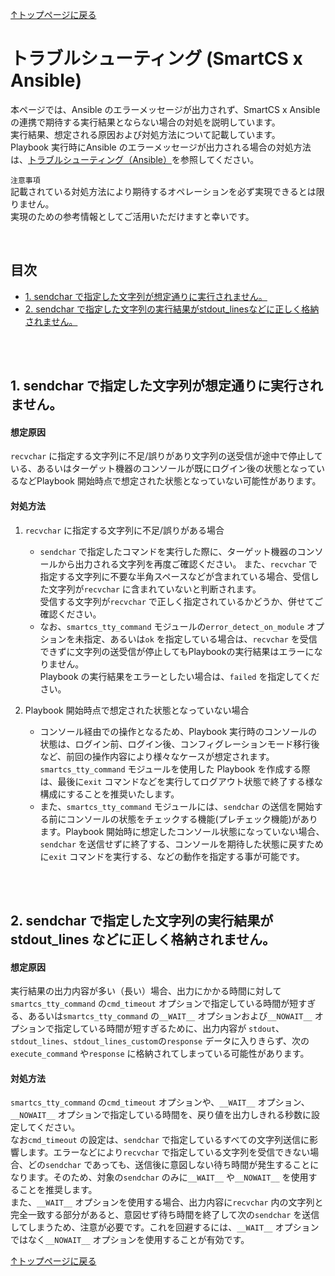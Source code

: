
[↑トップページに戻る](../README.md)
<br>
# トラブルシューティング (SmartCS x Ansible)

本ページでは、Ansible のエラーメッセージが出力されず、SmartCS x Ansible の連携で期待する実行結果とならない場合の対処を説明しています。  
実行結果、想定される原因および対処方法について記載しています。  
Playbook 実行時にAnsible のエラーメッセージが出力される場合の対処方法は、[トラブルシューティング（Ansible）](./troubleshooting.md)を参照してください。  

`注意事項`  
記載されている対処方法により期待するオペレーションを必ず実現できるとは限りません。  
実現のための参考情報としてご活用いただけますと幸いです。  

<br>

## 目次
- [1. sendchar で指定した文字列が想定通りに実行されません。](./smartcsmoduletips.md#1-sendchar-で指定した文字列が想定通りに実行されません)
- [2. sendchar で指定した文字列の実行結果がstdout_linesなどに正しく格納されません。](./smartcsmoduletips.md#2-sendchar-で指定した文字列の実行結果がstdout_linesなどに正しく格納されません)

<br>
<br>

## 1. sendchar で指定した文字列が想定通りに実行されません。
#### 想定原因
`recvchar` に指定する文字列に不足/誤りがあり文字列の送受信が途中で停止している、あるいはターゲット機器のコンソールが既にログイン後の状態となっているなどPlaybook 開始時点で想定された状態となっていない可能性があります。  

#### 対処方法
1. `recvchar` に指定する文字列に不足/誤りがある場合  
   - `sendchar` で指定したコマンドを実行した際に、ターゲット機器のコンソールから出力される文字列を再度ご確認ください。
また、`recvchar` で指定する文字列に不要な半角スペースなどが含まれている場合、受信した文字列が`recvchar` に含まれていないと判断されます。  
受信する文字列が`recvchar` で正しく指定されているかどうか、併せてご確認ください。  
   - なお、`smartcs_tty_command` モジュールの`error_detect_on_module` オプションを未指定、あるいは`ok` を指定している場合は、`recvchar` を受信できずに文字列の送受信が停止してもPlaybookの実行結果はエラーになりません。  
Playbook の実行結果をエラーとしたい場合は、`failed` を指定してください。

2. Playbook 開始時点で想定された状態となっていない場合  
   - コンソール経由での操作となるため、Playbook 実行時のコンソールの状態は、ログイン前、ログイン後、コンフィグレーションモード移行後など、前回の操作内容により様々なケースが想定されます。  
`smartcs_tty_command` モジュールを使用した Playbook を作成する際は、最後に`exit` コマンドなどを実行してログアウト状態で終了する様な構成にすることを推奨いたします。  
   - また、`smartcs_tty_command` モジュールには、`sendchar` の送信を開始する前にコンソールの状態をチェックする機能(プレチェック機能)があります。Playbook 開始時に想定したコンソール状態になっていない場合、`sendchar` を送信せずに終了する、コンソールを期待した状態に戻すために`exit` コマンドを実行する、などの動作を指定する事が可能です。  

<br>
<br>

## 2. sendchar で指定した文字列の実行結果が stdout_lines などに正しく格納されません。
#### 想定原因
実行結果の出力内容が多い（長い）場合、出力にかかる時間に対して`smartcs_tty_command` の`cmd_timeout` オプションで指定している時間が短すぎる、あるいは`smartcs_tty_command` の`__WAIT__` オプションおよび`__NOWAIT__` オプションで指定している時間が短すぎるために、出力内容が `stdout`、`stdout_lines`、`stdout_lines_custom`の`response` データに入りきらず、次の`execute_command` や`response` に格納されてしまっている可能性があります。

#### 対処方法
`smartcs_tty_command` の`cmd_timeout` オプションや、`__WAIT__` オプション、`__NOWAIT__` オプションで指定している時間を、戻り値を出力しきれる秒数に設定してください。<br>
なお`cmd_timeout` の設定は、`sendchar` で指定しているすべての文字列送信に影響します。エラーなどにより`recvchar` で指定している文字列を受信できない場合、どの`sendchar` であっても、送信後に意図しない待ち時間が発生することになります。そのため、対象の`sendchar` のみに`__WAIT__` や`__NOWAIT__` を使用することを推奨します。<br>
また、`__WAIT__` オプションを使用する場合、出力内容に`recvchar` 内の文字列と完全一致する部分があると、意図せず待ち時間を終了して次の`sendchar` を送信してしまうため、注意が必要です。これを回避するには、`__WAIT__` オプションではなく`__NOWAIT__` オプションを使用することが有効です。<br>



[↑トップページに戻る](../README.md)
